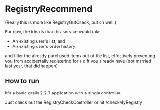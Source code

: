 # RegistryRecommend

(Really this is more like RegistryGutCheck, but oh well.)

For now, the idea is that this service would take
- An existing user's list, and
- An existing user's order history

and filter the already purchased items out of the list, effectively preventing you from accidentally registering for a gift you already have (got married last year, that did happen)

## How to run
It's a basic grails 2.2.3 application with a single controller.

Just check out the RegistryCheckController or hit /checkMyRegistry